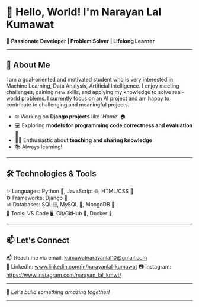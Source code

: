 # 👋 Hello, World! I'm Narayan Lal Kumawat  

🌟 **Passionate Developer | Problem Solver | Lifelong Learner**  

---

## 🚀 About Me  

I am a goal-oriented and motivated student who is very interested in Machine Learning, Data Analysis, Artificial Intelligence. I enjoy meeting challenges, gaining new skills, and applying my knowledge to solve real-world problems. I currently focus on an AI project and am happy to contribute to challenging and meaningful projects. 

- 🌐 Working on **Django projects** like _'Home'_  🏠  
- 💻 Exploring **models for programming code correctness and evaluation** 🤖  
- 🧑‍🏫 Enthusiastic about **teaching and sharing knowledge**  
- 📚 Always learning!  

---

## 🛠️ Technologies & Tools  

✨ Languages: Python 🐍, JavaScript 🌐, HTML/CSS 🎨  
⚙️ Frameworks: Django 🌟  
📊 Databases: SQL 🗄️, MySQL 🍎,  MongoDB 🍃      
🔧 Tools: VS Code 🖥️, Git/GitHub 🌳, Docker 🐳     

---

## 📫 Let's Connect  

📬 Reach me via email: kumawatnarayanlal10@gmail.com  
📘 LinkedIn: www.linkedin.com/in/narayanlal-kumawat
📷 Instagram: https://www.instagram.com/narayan_lal_kmwt/

---

🚀 *Let's build something amazing together!*  

--- 
